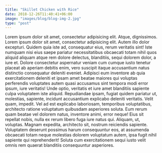 ```yaml
---
title: "Skillet Chicken with Rice"
date: 2018-12-26T11:40:41+06:00
image: "images/blog/blog-img-2.jpg"
type: "post"
---
```



Lorem ipsum dolor sit amet, consectetur adipisicing elit. Atque, dignissimos. Lorem ipsum dolor sit amet, consectetur adipisicing elit. Autem illo dolor excepturi. Quidem quia iste ad, consequatur eius, rerum veritatis sint! Iste numquam nisi eius saepe pariatur necessitatibus obcaecati totam nihil quos aliquid aliquam atque rem dolore delectus, blanditiis, sequi dolorem dolor, a iure et. Dolore consectetur aspernatur veniam cum cumque iusto tenetur placeat ab aperiam debitis enim, vero suscipit itaque accusantium natus distinctio consequatur deleniti eveniet. Adipisci eum inventore ab quia exercitationem deleniti et ipsam amet beatae maiores qui voluptas perferendis voluptates autem quasi accusamus sint tempora modi error ipsum, iure veritatis! Unde optio, veritatis et iure amet blanditiis sapiente culpa voluptatem iste aliquid. Repudiandae ipsam, fugiat quidem pariatur ut, molestias, sapiente, incidunt accusantium explicabo deleniti veritatis. Velit quam, impedit. Vel ad est explicabo laboriosam, temporibus voluptatibus, architecto ratione voluptatum quibusdam asperiores soluta. Eum rerum quam beatae vel dolorem natus, inventore animi, error neque! Eius sit repellat nobis, nulla ex rerum libero fuga iure natus qui. Aliquam, ut, voluptas. Magnam expedita, architecto sit, nostrum reiciendis sapiente. Voluptatem deserunt possimus harum consequuntur eos, at assumenda obcaecati totam neque molestias dolorem voluptatum autem, ipsa fugit nihil sapiente qui reprehenderit! Soluta cum exercitationem sequi iusto velit omnis rem quaerat blanditiis consequuntur asperiores.
